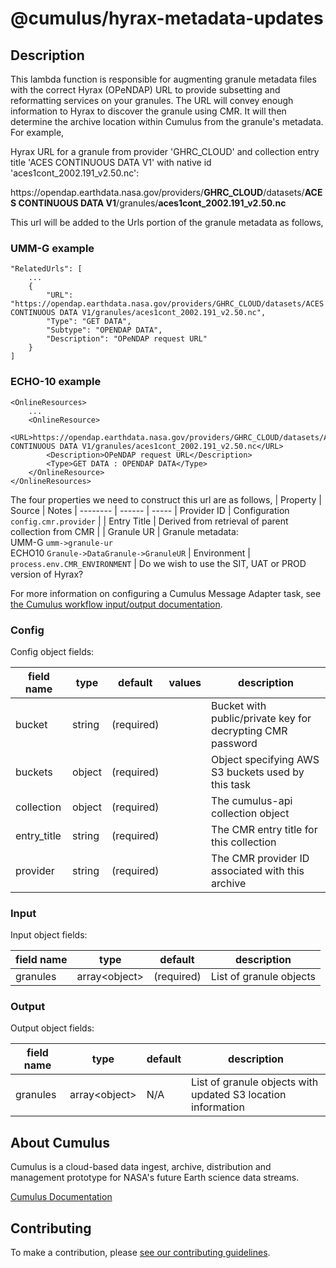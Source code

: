# @cumulus/hyrax-metadata-updates

## Description

This lambda function is responsible for augmenting granule metadata files with the correct Hyrax (OPeNDAP) URL to provide subsetting and reformatting services on your granules. The URL will convey enough information to Hyrax to discover the granule using CMR. It will then determine the archive location within Cumulus from the granule's metadata.
For example,

Hyrax URL for a granule from provider 'GHRC_CLOUD' and collection entry title 'ACES CONTINUOUS DATA V1' with native id 'aces1cont_2002.191_v2.50.nc':

h<span>ttps://opendap.earthdata.nasa.gov/providers/**GHRC_CLOUD**/datasets/**ACES CONTINUOUS DATA V1**/granules/**aces1cont_2002.191_v2.50.nc**

This url will be added to the Urls portion of the granule metadata as follows,

### UMM-G example

```
"RelatedUrls": [
    ...
    {
        "URL": "https://opendap.earthdata.nasa.gov/providers/GHRC_CLOUD/datasets/ACES CONTINUOUS DATA V1/granules/aces1cont_2002.191_v2.50.nc",
        "Type": "GET DATA",
        "Subtype": "OPENDAP DATA",
        "Description": "OPeNDAP request URL"
    }
]
```

### ECHO-10 example

```
<OnlineResources>
    ...
    <OnlineResource>
        <URL>https://opendap.earthdata.nasa.gov/providers/GHRC_CLOUD/datasets/ACES CONTINUOUS DATA V1/granules/aces1cont_2002.191_v2.50.nc</URL>
        <Description>OPeNDAP request URL</Description>
        <Type>GET DATA : OPENDAP DATA</Type>
    </OnlineResource>
</OnlineResources>
```
The four properties we need to construct this url are as follows,
| Property | Source | Notes
| -------- | ------ | -----
| Provider ID | Configuration `config.cmr.provider` | 
| Entry Title | Derived from retrieval of parent collection from CMR |
| Granule UR   | Granule metadata:  <br>UMM-G `umm->granule-ur`  <br>ECHO10 `Granule->DataGranule->GranuleUR`
| Environment | `process.env.CMR_ENVIRONMENT` | Do we wish to use the SIT, UAT or PROD version of Hyrax?


For more information on configuring a Cumulus Message Adapter task, see [the Cumulus workflow input/output documentation](https://nasa.github.io/cumulus/docs/workflows/input_output).

### Config

Config object fields:

| field name            | type    | default    | values         | description
| --------------------- | ------- | ---------- | -------------- | -----------
| bucket                | string  | (required) |                | Bucket with public/private key for decrypting CMR password
| buckets               | object  | (required) |                | Object specifying AWS S3 buckets used by this task
| collection            | object  | (required) |                | The cumulus-api collection object
| entry_title           | string  | (required) |                | The CMR entry title for this collection
| provider              | string  | (required) |                | The CMR provider ID associated with this archive

### Input

Input object fields:

| field name | type            | default    | description
| ---------- | ----            | -------    | -----------
| granules   | array\<object\> | (required) | List of granule objects

### Output

Output object fields:

| field name | type            | default  | description
| ---------- | ----            | -------  | -----------
| granules   | array\<object\> | N/A      | List of granule objects with updated S3 location information

## About Cumulus

Cumulus is a cloud-based data ingest, archive, distribution and management prototype for NASA's future Earth science data streams.

[Cumulus Documentation](https://nasa.github.io/cumulus)

## Contributing

To make a contribution, please [see our contributing guidelines](https://github.com/nasa/cumulus/blob/master/CONTRIBUTING.md).